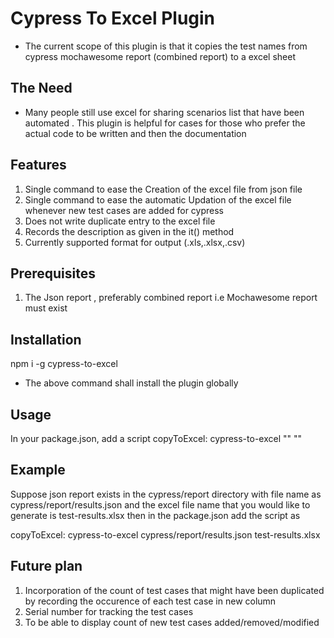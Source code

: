 # Cypress To Excel Plugin

* The current scope of this plugin is that it copies the test names from cypress mochawesome report (combined report) to a excel sheet

## The Need

* Many people still use excel for sharing scenarios list that have been automated . This plugin is helpful for cases for those who prefer the actual code to be written and then the documentation

## Features
1. Single command to ease the  Creation of the excel file from json file
2. Single command to ease the automatic Updation of the excel file whenever new test cases are added for cypress
3. Does not write duplicate entry to the excel file
4. Records the description as given in the it() method
5. Currently supported format for output (.xls,.xlsx,.csv)

## Prerequisites
1. The Json report , preferably combined report i.e Mochawesome report must exist

## Installation 

npm i -g cypress-to-excel

* The above command shall install the plugin globally

## Usage

In your package.json, add a script 
copyToExcel: cypress-to-excel "<path to the combined json report file name>"  "<path to the excel report file name>"

## Example

Suppose json report exists in the cypress/report directory with file name as cypress/report/results.json and the excel file name that you would like to generate is test-results.xlsx
then in the package.json add the script as

copyToExcel: cypress-to-excel cypress/report/results.json  test-results.xlsx

## Future plan
1. Incorporation of the count of test cases that might have been duplicated by recording the occurence of each test case in new column
2. Serial number for tracking the test cases
3. To be able to display count of new test cases added/removed/modified